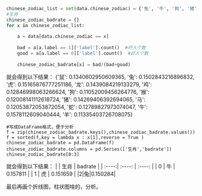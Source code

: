```python
chinese_zodiac_list = set(data.chinese_zodiac) = {'兔', '牛', '狗', '猪', '猴', '羊', '虎', '蛇', '马', '鸡', '鼠', '龙'}
#生肖
chinese_zodiac_badrate = {}
for x in chinese_zodiac_list:
    
    a = data[data.chinese_zodiac == x]
    
    bad = a[a.label == 1]['label'].count()  #坏人个数
    good = a[a.label == 0]['label'].count()  #好人个数
    
    chinese_zodiac_badrate[x] = bad/(bad+good)

```
就会得到以下结果：
{'鼠': 0.1340602950609365,
 '兔': 0.1502843216896832,
 '虎': 0.15165876777251186,
 '龙': 0.1439084219133279,
 '鸡': 0.12846998063266624,
 '狗': 0.11052009456264776,
 '猴': 0.12008141112618724,
 '猪': 0.14269406392694065,
 '马': 0.12053872053872054,
 '蛇': 0.12789827973074047,
 '牛': 0.1578112609040444,
 '羊': 0.11335403726708075}
 
 
 
 ```
 #写成DataFrame格式，便于分析
f = zip(chinese_zodiac_badrate.keys(),chinese_zodiac_badrate.values())
f = sorted(f,key = lambda x : x[1],reverse = True )
chinese_zodiac_badrate = pd.DataFrame(f)
chinese_zodiac_badrate.columns = pd.Series(['生肖','badrate'])
chinese_zodiac_badrate[0:3]
 ```
 就会得到以下结果：
 |  | 生肖 | badrate |
| :----:| :----: | :----: |
| 0 | 牛 | 0.157811 |
| 1 | 虎 | 0.151659 |
|2|兔|0.150284|
 
 
 

最后再画个折线图，柱状图啥的，分析。
 
